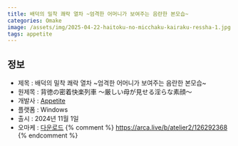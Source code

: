 ```yaml
---
title: 배덕의 밀착 쾌락 열차 ~엄격한 어머니가 보여주는 음란한 본모습~
categories: Omake
image: /assets/img/2025-04-22-haitoku-no-micchaku-kairaku-ressha-1.jpg
tags: appetite
---
```


## 정보

* 제목 : 배덕의 밀착 쾌락 열차 ~엄격한 어머니가 보여주는 음란한 본모습~
* 원제목 : 背徳の密着快楽列車 ～厳しい母が見せる淫らな素顔～
* 개발사 : [Appetite](/tags/appetite)
* 플랫폼 : Windows
* 출시 : 2024년 11월 1일
* 오마케 : [다운로드](/assets/omake/haitoku-no-micchaku-kairaku-ressha.zip)
{% comment %}
https://arca.live/b/atelier2/126292368
{% endcomment %}
